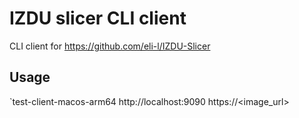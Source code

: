 # IZDU slicer CLI client

CLI client for https://github.com/eli-l/IZDU-Slicer

## Usage

`test-client-macos-arm64 http://localhost:9090 https://<image_url> <resize>
